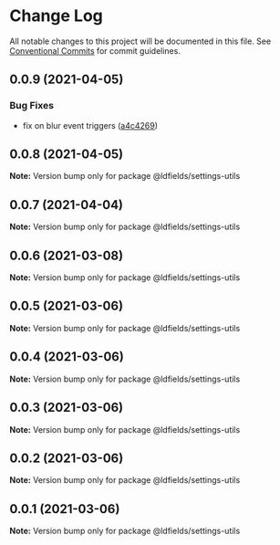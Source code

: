 # Change Log

All notable changes to this project will be documented in this file.
See [Conventional Commits](https://conventionalcommits.org) for commit guidelines.

## 0.0.9 (2021-04-05)


### Bug Fixes

* fix on blur event triggers ([a4c4269](https://github.com/schimatos/LDfields/commit/a4c42696fcfaec2c0fe1dfa180a9b059cddbe27c))





## 0.0.8 (2021-04-05)

**Note:** Version bump only for package @ldfields/settings-utils





## 0.0.7 (2021-04-04)

**Note:** Version bump only for package @ldfields/settings-utils





## 0.0.6 (2021-03-08)

**Note:** Version bump only for package @ldfields/settings-utils





## 0.0.5 (2021-03-06)

**Note:** Version bump only for package @ldfields/settings-utils





## 0.0.4 (2021-03-06)

**Note:** Version bump only for package @ldfields/settings-utils





## 0.0.3 (2021-03-06)

**Note:** Version bump only for package @ldfields/settings-utils





## 0.0.2 (2021-03-06)

**Note:** Version bump only for package @ldfields/settings-utils





## 0.0.1 (2021-03-06)

**Note:** Version bump only for package @ldfields/settings-utils

